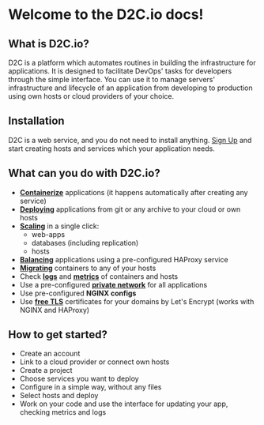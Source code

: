 # Welcome to the D2C.io docs!

## What is D2C.io?

D2C is a platform which automates routines in building the infrastructure for applications. It is designed to facilitate DevOps' tasks for developers through the simple interface. You can use it to manage servers' infrastructure and lifecycle of an application from developing to production using own hosts or cloud providers of your choice.

## Installation

D2C is a web service, and you do not need to install anything. [Sign Up](https://panel.d2c.io/register) and start creating hosts and services which your application needs.

## What can you do with D2C.io?

- [**Containerize**](/getting-started/services/#introduction) applications (it happens automatically after creating any service)
- [**Deploying**](/platform/deployment/) applications from git or any archive to your cloud or own hosts
- [**Scaling**](/platform/scaling/) in a single click:
    - web-apps
    - databases (including replication)
    - hosts
- [**Balancing**](/platform/balancing/) applications using a pre-configured HAProxy service
- [**Migrating**](/platform/migration/) containers to any of your hosts
- Check [**logs**](/platform/logs/) and [**metrics**](/platform/metrics/) of containers and hosts
- Use a pre-configured [**private network**](/platform/private-network/) for all applications
- Use pre-configured **NGINX configs**
- Use [**free TLS**](/platform/domains-and-certificates/) certificates for your domains by Let's Encrypt (works with NGINX and HAProxy)

## How to get started?

- Create an account
- Link to a cloud provider or connect own hosts
- Create a project
- Choose services you want to deploy
- Configure in a simple way, without any files
- Select hosts and deploy
- Work on your code and use the interface for updating your app, checking metrics and logs
